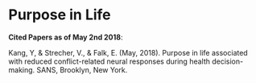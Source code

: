 # Purpose in Life

**Cited Papers as of May 2nd 2018**:

Kang, Y, & Strecher, V., & Falk, E. (May, 2018). Purpose in life associated with reduced conflict-related neural responses during health decision-making. SANS, Brooklyn, New York.

